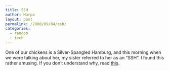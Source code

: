 ```yaml
---
title: SSH
author: Harpo
layout: post
permalink: /2008/09/04/ssh/
categories:
  - random
  - tech
---
```

One of our chickens is a Silver-Spangled Hamburg, and this morning when we were talking about her, my sister referred to her as an &#8220;SSH&#8221;. I found this rather amusing. If you don&#8217;t understand why, read <a href="http://www.en.wikipedia.org/wiki/Secure_shell" target="_blank">this<a>.</p>